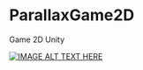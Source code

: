 # ParallaxGame2D
Game 2D Unity

[![IMAGE ALT TEXT HERE](https://img.youtube.com/vi/6V2b8SOE5jM/0.jpg)](https://www.youtube.com/watch?v=6V2b8SOE5jM)

